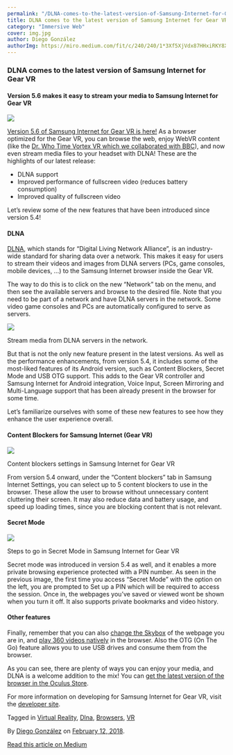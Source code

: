 ```yaml
---
permalink: "/DLNA-comes-to-the-latest-version-of-Samsung-Internet-for-Gear-VR/"
title: DLNA comes to the latest version of Samsung Internet for Gear VR
category: "Immersive Web"
cover: img.jpg
author: Diego González
authorImg: https://miro.medium.com/fit/c/240/240/1*3Xf5XjVdx87HHxiRKY8X1Q.jpeg
---
```


### DLNA comes to the latest version of Samsung Internet for Gear VR

#### Version 5.6 makes it easy to stream your media to Samsung Internet for Gear VR

![](https://cdn-images-1.medium.com/max/800/1*Qj36ZOv_X_iQ_WP0rUtHIw.jpeg)

[Version 5.6 of Samsung Internet for Gear VR is here!](https://www.oculus.com/experiences/gear-vr/849609821813454/) As a browser optimized for the Gear VR, you can browse the web, enjoy WebVR content (like the [Dr. Who Time Vortex VR which we collaborated with BBC](https://www.bbc.co.uk/taster/pilots/doctor-who-time-vortex-vr)), and now even stream media files to your headset with DLNA! These are the highlights of our latest release:

*   DLNA support
*   Improved performance of fullscreen video (reduces battery consumption)
*   Improved quality of fullscreen video

Let’s review some of the new features that have been introduced since version 5.4!

#### DLNA

[DLNA](https://dlna.org), which stands for “Digital Living Network Alliance”, is an industry-wide standard for sharing data over a network. This makes it easy for users to stream their videos and images from DLNA servers (PCs, game consoles, mobile devices, …) to the Samsung Internet browser inside the Gear VR.

The way to do this is to click on the new “Network” tab on the menu, and then see the available servers and browse to the desired file. Note that you need to be part of a network and have DLNA servers in the network. Some video game consoles and PCs are automatically configured to serve as servers.

![](https://cdn-images-1.medium.com/max/1000/1*1NOo3bi2grCJ2uJIIVYuow.png)

Stream media from DLNA servers in the network.

But that is not the only new feature present in the latest versions. As well as the performance enhancements, from version 5.4, it includes some of the most-liked features of its Android version, such as Content Blockers, Secret Mode and USB OTG support. This adds to the Gear VR controller and Samsung Internet for Android integration, Voice Input, Screen Mirroring and Multi-Language support that has been already present in the browser for some time.

Let’s familiarize ourselves with some of these new features to see how they enhance the user experience overall.

#### Content Blockers for Samsung Internet (Gear VR)

![](https://cdn-images-1.medium.com/max/800/1*vCgfeiRWEfbAqWhTTBZiQQ.jpeg)

Content blockers settings in Samsung Internet for Gear VR

From version 5.4 onward, under the “Content blockers” tab in Samsung Internet Settings, you can select up to 5 content blockers to use in the browser. These allow the user to browse without unnecessary content cluttering their screen. It may also reduce data and battery usage, and speed up loading times, since you are blocking content that is not relevant.

#### Secret Mode

![](https://cdn-images-1.medium.com/max/1000/1*fYGHFS34NRv_dOmdRIVnAg.png)

Steps to go in Secret Mode in Samsung Internet for Gear VR

Secret mode was introduced in version 5.4 as well, and it enables a more private browsing experience protected with a PIN number. As seen in the previous image, the first time you access “Secret Mode” with the option on the left, you are prompted to Set up a PIN which will be required to access the session. Once in, the webpages you’ve saved or viewed wont be shown when you turn it off. It also supports private bookmarks and video history.

#### Other features

Finally, remember that you can also [change the Skybox](https://samsunginter.net/docs/skybox) of the webpage you are in, and [play 360 videos natively](https://samsunginter.net/docs/video-360) in the browser. Also the OTG (On The Go) feature allows you to use USB drives and consume them from the browser.

As you can see, there are plenty of ways you can enjoy your media, and DLNA is a welcome addition to the mix! You can [get the latest version of the browser in the Oculus Store](https://www.oculus.com/experiences/gear-vr/849609821813454/).

For more information on developing for Samsung Internet for Gear VR, visit the [developer site](http://developer.samsung.com/internet#gearvr-overview).

Tagged in [Virtual Reality](https://medium.com/tag/virtual-reality), [Dlna](https://medium.com/tag/dlna), [Browsers](https://medium.com/tag/browsers), [VR](https://medium.com/tag/vr)

By [Diego González](https://medium.com/@diekus) on [February 12, 2018](https://medium.com/p/4a95f9b1605d).

[Read this article on Medium](https://medium.com/@diekus/dlna-comes-to-the-latest-version-of-samsung-internet-for-gear-vr-4a95f9b1605d)
